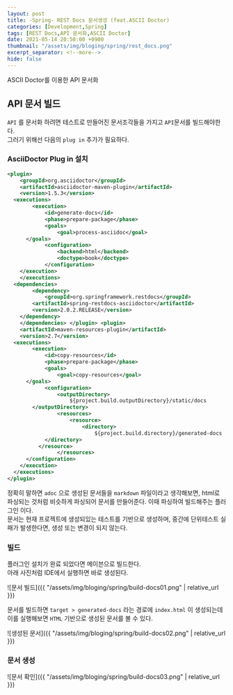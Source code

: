 ```yaml
---
layout: post
title: -Spring- REST Docs 문서생성 (feat.ASCII Doctor)
categories: [Development,Spring]
tags: [REST Docs,API 문서화,ASCII Doctor]
date: 2021-05-14 20:50:00 +0900
thumbnail: "/assets/img/bloging/spring/rest_docs.png"
excerpt_separator: <!--more-->
hide: false
---
```

ASCII Doctor를 이용한 API 문서화

<!--more-->

## API 문서 빌드  

`API` 를 문서화 하려면 테스트로 만들어진 문서조각들을 가지고 `API`문서를 빌드해야한다.  
그러기 위해선 다음의 `plug in` 추가가 필요하다.



### AsciiDoctor Plug in 설치  

```xml
<plugin>
	<groupId>org.asciidoctor</groupId>
	<artifactId>asciidoctor-maven-plugin</artifactId>
	<version>1.5.3</version>
  <executions>
		<execution>
			<id>generate-docs</id>
			<phase>prepare-package</phase>
			<goals>
				<goal>process-asciidoc</goal>
      </goals>
			<configuration>
				<backend>html</backend>
				<doctype>book</doctype>
			</configuration>
    </execution>
	</executions>
  <dependencies>
		<dependency>
			<groupId>org.springframework.restdocs</groupId>
        <artifactId>spring-restdocs-asciidoctor</artifactId>
        <version>2.0.2.RELEASE</version>
    </dependency>
	</dependencies> </plugin> <plugin>
	<artifactId>maven-resources-plugin</artifactId>
	<version>2.7</version>
  <executions>
		<execution>
			<id>copy-resources</id>
			<phase>prepare-package</phase>
			<goals>
				<goal>copy-resources</goal>
      </goals>
			<configuration>
				<outputDirectory>
					${project.build.outputDirectory}/static/docs
        </outputDirectory>
				<resources>
					<resource>
						<directory>
							${project.build.directory}/generated-docs
            </directory>
          </resource>
				</resources>
      </configuration>
    </execution>
  </executions>
</plugin>
```  

정확히 말하면 `adoc` 으로 생성된 문서들을 `markdown` 파일이라고 생각해보면, html로 파싱되는 것처럼 비슷하게 파싱되어 문서를 만들어준다. 이때 파싱하여 빌드해주는 플러그인 이다.  
문서는 현재 프로젝트에 생성되있는 테스트를 기반으로 생성하며, 중간에 단위테스트 실패가 발생한다면, 생성 또는 변경이 되지 않는다.  





### 빌드

플러그인 설치가 완료 되었다면 메이븐으로 빌드한다.  
아래 사진처럼 IDE에서 실행하면 바로 생성된다.  

![문서 빌드]({{ "/assets/img/bloging/spring/build-docs01.png" | relative_url }})  

문서를 빌드하면 `target > generated-docs`  라는 경로에 `index.html` 이 생성되는데 이를 실행해보면 `HTML` 기반으로 생성된 문서를 볼 수 있다.  

![생성된 문서]({{ "/assets/img/bloging/spring/build-docs02.png" | relative_url }})  



### 문서 생성  

![문서 확인]({{ "/assets/img/bloging/spring/build-docs03.png" | relative_url }})
